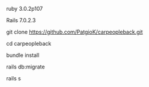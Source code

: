 ruby 3.0.2p107


Rails 7.0.2.3



git clone https://github.com/PatgioK/carpeopleback.git


cd carpeopleback


bundle install


rails db:migrate


rails s
